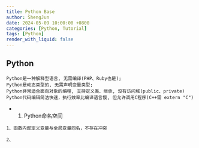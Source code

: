 ```yaml
---
title: Python Base
author: ShengJun
date: 2024-05-09 10:00:00 +0800
categories: [Python, Tutorial]
tags: [Python]
render_with_liquid: false
---
```


## Python
```
Python是一种解释型语言, 无需编译(PHP、Ruby也是); 
Python是动态类型的, 无需声明变量类型;
Python非常适合面向对象的编程, 支持定义类、继承, 没有访问域(public、private)
Python代码编辑简洁快速，执行效率比编译语言慢, 但允许调用C程序(C++需 extern "C")
```

- 1. Python命名空间
```
1、函数内部定义变量与全局变量同名，不存在冲突

2、

```